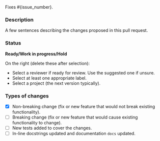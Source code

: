 Fixes #{issue_number}.

### Description
A few sentences describing the changes proposed in this pull request.

### Status
**Ready/Work in progress/Hold**

On the right (delete these after selection):

- Select a reviewer if ready for review. Use the suggested one if unsure.
- Select at least one appropriate label.
- Select a project (the next version typically).

### Types of changes
<!--- Put an `x` in all the boxes that apply, and remove the not applicable items -->
- [x] Non-breaking change (fix or new feature that would not break existing functionality).
- [ ] Breaking change (fix or new feature that would cause existing functionality to change).
- [ ] New tests added to cover the changes.
- [ ] In-line docstrings updated and documentation `docs` updated.
